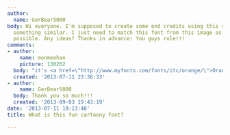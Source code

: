 ```yaml
---
author:
  name: GerBear5000
body: Hi everyone. I'm supposed to create some end credits using this same font, or
  something similar. I just need to match this font from this image as closely as
  possible. Any ideas? Thanks in advance! You guys rule!!!
comments:
- author:
    name: monmeehan
    picture: 130262
  body: "it's <a href=\"http://www.myfonts.com/fonts/itc/orange/\">Orange</a>.\r\n[img:sites/default/files/old-images/orange_3485.jpg]"
  created: '2013-07-11 23:36:33'
- author:
    name: GerBear5000
  body: Thank you so much!!!
  created: '2013-09-03 19:43:19'
date: '2013-07-11 19:13:48'
title: What is this fun cartoony font?

---
```

